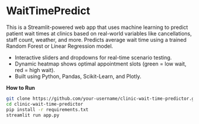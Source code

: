 # WaitTimePredict
This is a Streamlit-powered web app that uses machine learning to predict patient wait times at clinics based on real-world variables like cancellations, staff count, weather, and more.
Predicts average wait time using a trained Random Forest or Linear Regression model.
- Interactive sliders and dropdowns for real-time scenario testing.
- Dynamic heatmap shows optimal appointment slots (green = low wait, red = high wait).
- Built using Python, Pandas, Scikit-Learn, and Plotly.


 **How to Run**

```bash
git clone https://github.com/your-username/clinic-wait-time-predictor.git
cd clinic-wait-time-predictor
pip install -r requirements.txt
streamlit run app.py

